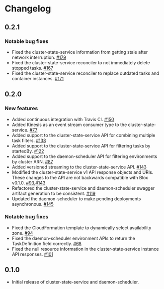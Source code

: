 # Changelog

## 0.2.1

### Notable bug fixes
* Fixed the cluster-state-service information from getting stale after network interruption. [#179](https://github.com/blox/blox/pull/179)
* Fixed the cluster-state-service reconciler to not immediately delete stopped tasks. [#167](https://github.com/blox/blox/pull/167)
* Fixed the cluster-state-service reconciler to replace outdated tasks and container instances. [#171](https://github.com/blox/blox/pull/171)

## 0.2.0

### New features
* Added continuous integration with Travis CI. [#150](https://github.com/blox/blox/pull/150)
* Added Kinesis as an event stream consumer type to the cluster-state-service. [#77](https://github.com/blox/blox/pull/77)
* Added support to the cluster-state-service API for combining multiple task filters. [#138](https://github.com/blox/blox/pull/138)
* Added support to the cluster-state-service API for filtering tasks by startedBy. [#122](https://github.com/blox/blox/pull/122)
* Added support to the daemon-scheduler API for filtering environments by cluster ARN. [#87](https://github.com/blox/blox/pull/87)
* Added versioned streaming to the cluster-state-service API. [#143](https://github.com/blox/blox/pull/143)
* Modified the cluster-state-service v1 API response objects and URIs. These changes to the API are not backwards compatible with Blox v0.1.0. [#93](https://github.com/blox/blox/pull/93),[#143](https://github.com/blox/blox/pull/143)
* Refactored the cluster-state-service and daemon-scheduler swagger artifact generation to be consistent. [#119](https://github.com/blox/blox/pull/119)
* Updated the daemon-scheduler to make pending deployments asynchronous. [#145](https://github.com/blox/blox/pull/145)

### Notable bug fixes
* Fixed the CloudFormation template to dynamically select availability zone. [#94](https://github.com/blox/blox/pull/94)
* Fixed the daemon-scheduler environment APIs to return the TaskDefinition field correctly. [#68](https://github.com/blox/blox/pull/68)
* Fixed the null resource information in the cluster-state-service instance API responses. [#101](https://github.com/blox/blox/pull/101)

## 0.1.0

* Initial release of cluster-state-service and daemon-scheduler.
